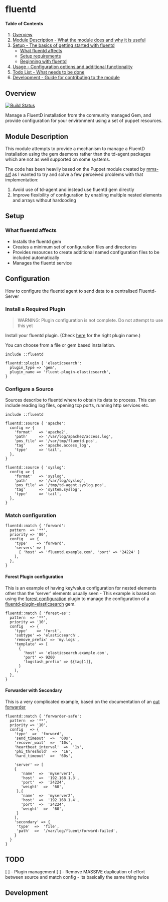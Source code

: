 # fluentd

#### Table of Contents

1. [Overview](#overview)
2. [Module Description - What the module does and why it is useful](#module-description)
3. [Setup - The basics of getting started with fluentd](#setup)
    * [What fluentd affects](#what-fluentd-affects)
    * [Setup requirements](#setup-requirements)
    * [Beginning with fluentd](#beginning-with-fluentd)
4. [Usage - Configuration options and additional functionality](#configuration)
5. [Todo List - What needs to be done](#todo)
6. [Development - Guide for contributing to the module](#development)

## Overview

[![Build Status](https://travis-ci.org/warmfusion/puppet-fluentd.svg?branch=master)](https://travis-ci.org/warmfusion/puppet-fluentd)

Manage a FluentD installation from the community managed Gem, and provide configuration
for your environment using a set of puppet resources.

## Module Description

This module attempts to provide a mechanism to manage a FluentD installation using 
the gem daemons rather than the td-agent packages which are not as well supported on
some systems.


The code has been heavily based on the Puppet module created by [mms-srf](https://github.com/mmz-srf/puppet-fluentd)
as I wanted to try and solve a few perceived problems with that implementation:

1. Avoid use of td-agent and instead use fluentd gem directly
2. Improve flexibility of configuration by enabling multiple nested elements and arrays without hardcoding


## Setup

### What fluentd affects

* Installs the fluentd gem
* Creates a minimum set of configuration files and directories
* Provides resources to create additional named configuration files to be included automatically
* Manages the fluentd service


## Configuration

How to configure the fluentd agent to send data to a centralised Fluentd-Server

### Install a Required Plugin

> WARNING: Plugin configuration is not complete. Do not attempt to use this yet

Install your fluentd plugin. (Check [here](http://fluentd.org/plugin/) for the
right plugin name.)

You can choose from a file or gem based installation.


    include ::fluentd

    fluentd::plugin { 'elasticsearch':
      plugin_type => 'gem',
      plugin_name => 'fluent-plugin-elasticsearch',
    }


### Configure a Source

Sources describe to fluentd where to obtain its data to process. This can include
reading log files, opening tcp ports, running http services etc.



    include ::fluentd

    fluentd::source { 'apache':
      config => {
        'format'   => 'apache2',
        'path'     => '/var/log/apache2/access.log',
        'pos_file' => '/var/tmp/fluentd.pos',
        'tag'      => 'apache.access_log',
        'type'     => 'tail',
      },
    }

    fluentd::source { 'syslog':
      config => {
        'format'   => 'syslog',
        'path'     => '/var/log/syslog',
        'pos_file' => '/tmp/td-agent.syslog.pos',
        'tag'      => 'system.syslog',
        'type'     => 'tail',
      },
    }


### Match configuration

    fluentd::match { 'forward':
      pattern  => '**',
      priority => '80',
      config   => {
        'type'    => 'forward',
        'servers' => [
          { 'host' => 'fluentd.example.com', 'port' => '24224' }
        ],
      },
    }


#### Forest Plugin configuration

This is an example of having key/value configuration for nested elements other than
the 'server' elements usually seen - This example is based on using the [forest configuration](https://github.com/tagomoris/fluent-plugin-forest) 
plugin to manage the configuration of a [fluentd-plugin-elasticsearch](https://github.com/uken/fluent-plugin-elasticsearch) gem.


    fluentd::match { 'forest-es':
      pattern  => '**',
      priority => '10',
      config   => {
        'type'    => 'forst',
        'subtype' => 'elasticsearch',
        'remove_prefix' => 'my.logs',
        'template' => [
          { 
            'host' => 'elasticsearch.example.com', 
            'port' => 9200 
            'logstash_prefix' => ${tag[1]},
          }
        ],
      },
    }

#### Forwarder with Secondary

This is a very complicated example, based on the documentation of an [out forwarder](http://docs.fluentd.org/articles/out_forward)


    fluentd::match { 'forwarder-safe':
      pattern  => '**',
      priority => '10',
      config   => {
        'type'  =>  'forward',
        'send_timeout'  =>  '60s',
        'recover_wait'  =>  '10s',
        'heartbeat_interval'  =>  '1s',
        'phi_threshold'  =>  '16',
        'hard_timeout'  =>  '60s',

        'server' => [
        {
           'name'  =>  'myserver1',
           'host'  =>  '192.168.1.3',
           'port'  =>  '24224',
           'weight'  =>  '60',
         },{
           'name'  =>  'myserver2',
           'host'  =>  '192.168.1.4',
           'port'  =>  '24224',
           'weight'  =>  '60',
         }
        ],
        'secondary' => {
         'type'  =>  'file',
         'path'  =>  '/var/log/fluent/forward-failed',
        }
      }
    }



## TODO

 [ ] - Plugin management
 [ ] - Remove MASSIVE duplication of effort between source and match config - its basically the same thing twice

## Development


